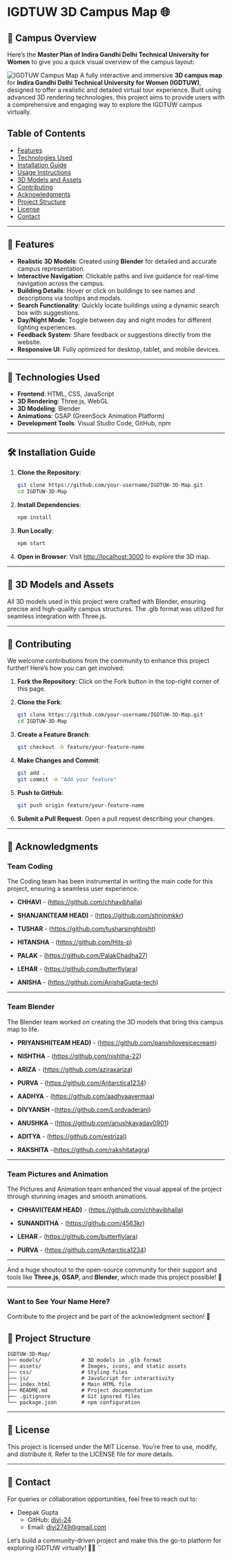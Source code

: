 # IGDTUW 3D Campus Map 🌐
## 📍 Campus Overview

Here’s the **Master Plan of Indira Gandhi Delhi Technical University for Women** to give you a quick visual overview of the campus layout:

![IGDTUW Campus Map](ig2.jpeg)
A fully interactive and immersive **3D campus map** for **Indira Gandhi Delhi Technical University for Women (IGDTUW)**, designed to offer a realistic and detailed virtual tour experience. Built using advanced 3D rendering technologies, this project aims to provide users with a comprehensive and engaging way to explore the IGDTUW campus virtually.

## Table of Contents
- [Features](#-features)
- [Technologies Used](#-technologies-used)
- [Installation Guide](#-installation-guide)
- [Usage Instructions](#-usage-instructions)
- [3D Models and Assets](#-3d-models-and-assets)
- [Contributing](#-contributing)
- [Acknowledgments](#-acknowledgments)
- [Project Structure](#-project-structure)
- [License](#-license)
- [Contact](#-contact)

---

## 🚀 Features

- **Realistic 3D Models**: Created using **Blender** for detailed and accurate campus representation.
- **Interactive Navigation**: Clickable paths and live guidance for real-time navigation across the campus.
- **Building Details**: Hover or click on buildings to see names and descriptions via tooltips and modals.
- **Search Functionality**: Quickly locate buildings using a dynamic search box with suggestions.
- **Day/Night Mode**: Toggle between day and night modes for different lighting experiences.
- **Feedback System**: Share feedback or suggestions directly from the website.
- **Responsive UI**: Fully optimized for desktop, tablet, and mobile devices.

---

## 🔧 Technologies Used

- **Frontend**: HTML, CSS, JavaScript
- **3D Rendering**: Three.js, WebGL
- **3D Modeling**: Blender
- **Animations**: GSAP (GreenSock Animation Platform)
- **Development Tools**: Visual Studio Code, GitHub, npm

---

## 🛠️ Installation Guide

1. **Clone the Repository**:
   ```bash
   git clone https://github.com/your-username/IGDTUW-3D-Map.git
   cd IGDTUW-3D-Map
   ```

2. **Install Dependencies**:
   ```bash
   npm install
   ```

3. **Run Locally**:
   ```bash
   npm start
   ```

4. **Open in Browser**:
   Visit [http://localhost:3000](http://localhost:3000) to explore the 3D map.

---

## 🎨 3D Models and Assets

All 3D models used in this project were crafted with Blender, ensuring precise and high-quality campus structures. The .glb format was utilized for seamless integration with Three.js.

---

## 🤝 Contributing

We welcome contributions from the community to enhance this project further! Here’s how you can get involved:

1. **Fork the Repository**:
   Click on the Fork button in the top-right corner of this page.

2. **Clone the Fork**:
   ```bash
   git clone https://github.com/your-username/IGDTUW-3D-Map.git
   cd IGDTUW-3D-Map
   ```

3. **Create a Feature Branch**:
   ```bash
   git checkout -b feature/your-feature-name
   ```

4. **Make Changes and Commit**:
   ```bash
   git add .
   git commit -m "Add your feature"
   ```

5. **Push to GitHub**:
   ```bash
   git push origin feature/your-feature-name
   ```

6. **Submit a Pull Request**:
   Open a pull request describing your changes.

---

## 📜 Acknowledgments

### Team Coding


The Coding team has been instrumental in writing the main code for this project, ensuring a seamless user experience.





- **CHHAVI** - (https://github.com/chhavibhalla)


- **SHANJAN(TEAM HEAD)** - (https://github.com/shnjnmkkr) 


- **TUSHAR** - (https://github.com/tusharsinghbisht)


- **HITANSHA** - (https://github.com/Hits-p)


- **PALAK** - (https://github.com/PalakChadha27)


- **LEHAR** - (https://github.com/butterflylara)


- **ANISHA** - (https://github.com/AnishaGupta-tech)


---





### Team Blender


The Blender team worked on creating the 3D models that bring this campus map to life.





- **PRIYANSHI(TEAM HEAD)** - (https://github.com/panshilovesicecream)


- **NISHTHA** - (https://github.com/nishtha-22)


- **ARIZA** - (https://github.com/aziraxariza)


- **PURVA** - (https://github.com/Antarctica1234)


- **AADHYA** - (https://github.com/aadhyaavermaa)


- **DIVYANSH** -(https://github.com/Lordvaderani)


- **ANUSHKA** - (https://github.com/anushkayadav0901)


- **ADITYA** - (https://github.com/estrizal)


- **RAKSHITA** -(https://github.com/rakshitatagra)





---





### Team Pictures and Animation


The Pictures and Animation team enhanced the visual appeal of the project through stunning images and smooth animations.





- **CHHAVI(TEAM HEAD)** - (https://github.com/chhavibhalla)


- **SUNANDITHA** - (https://github.com/4563kr)


- **LEHAR** - (https://github.com/butterflylara)


- **PURVA** - (https://github.com/Antarctica1234)








---




And a huge shoutout to the open-source community for their support and tools like **Three.js**, **GSAP**, and **Blender**, which made this project possible! 🎉




---





### Want to See Your Name Here?
Contribute to the project and be part of the acknowledgment section! 🌟

## 📂 Project Structure

```
IGDTUW-3D-Map/
├── models/             # 3D models in .glb format
├── assets/             # Images, icons, and static assets
├── css/                # Styling files
├── js/                 # JavaScript for interactivity
├── index.html          # Main HTML file
├── README.md           # Project documentation
├── .gitignore          # Git ignored files
└── package.json        # npm configuration
```

---

## 📄 License

This project is licensed under the MIT License. You’re free to use, modify, and distribute it. Refer to the LICENSE file for more details.

---

## 📧 Contact

For queries or collaboration opportunities, feel free to reach out to:
- Deepak Gupta
  - GitHub: [divi-24](https://github.com/divi-24)
  - Email: divi2749@gmail.com

Let’s build a community-driven project and make this the go-to platform for exploring IGDTUW virtually! 🚀✨
``

